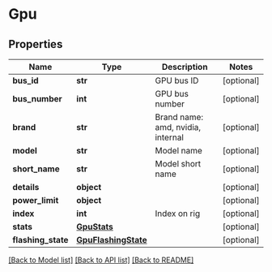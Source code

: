 # Gpu

## Properties
Name | Type | Description | Notes
------------ | ------------- | ------------- | -------------
**bus_id** | **str** | GPU bus ID | [optional] 
**bus_number** | **int** | GPU bus number | [optional] 
**brand** | **str** | Brand name: amd, nvidia, internal | [optional] 
**model** | **str** | Model name | [optional] 
**short_name** | **str** | Model short name | [optional] 
**details** | **object** |  | [optional] 
**power_limit** | **object** |  | [optional] 
**index** | **int** | Index on rig | [optional] 
**stats** | [**GpuStats**](GpuStats.md) |  | [optional] 
**flashing_state** | [**GpuFlashingState**](GpuFlashingState.md) |  | [optional] 

[[Back to Model list]](../README.md#documentation-for-models) [[Back to API list]](../README.md#documentation-for-api-endpoints) [[Back to README]](../README.md)


